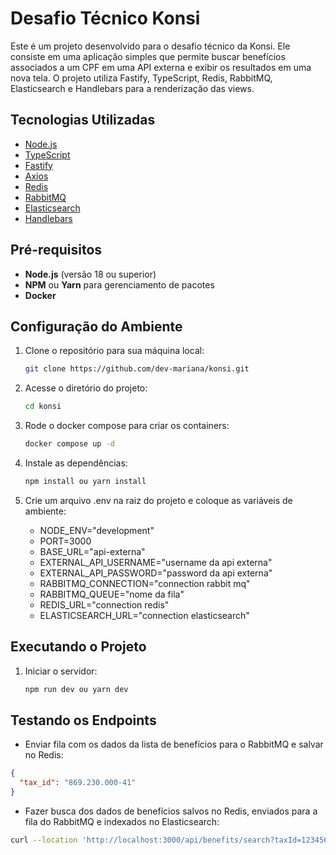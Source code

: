 # Desafio Técnico Konsi

Este é um projeto desenvolvido para o desafio técnico da Konsi. Ele consiste em uma aplicação simples que permite buscar benefícios associados a um CPF em uma API externa e exibir os resultados em uma nova tela. O projeto utiliza Fastify, TypeScript, Redis, RabbitMQ, Elasticsearch e Handlebars para a renderização das views.

## Tecnologias Utilizadas

- [Node.js](https://nodejs.org/)
- [TypeScript](https://www.typescriptlang.org/)
- [Fastify](https://www.fastify.io/)
- [Axios](https://axios-http.com/ptbr/docs/intro)
- [Redis](https://redis.io/)
- [RabbitMQ](https://www.rabbitmq.com/)
- [Elasticsearch](https://www.elastic.co/)
- [Handlebars](https://handlebarsjs.com/)

## Pré-requisitos

- **Node.js** (versão 18 ou superior)
- **NPM** ou **Yarn** para gerenciamento de pacotes
- **Docker**

## Configuração do Ambiente

1. Clone o repositório para sua máquina local:

   ```bash
   git clone https://github.com/dev-mariana/konsi.git
   ```

2. Acesse o diretório do projeto:

   ```bash
   cd konsi
   ```

3. Rode o docker compose para criar os containers:

   ```bash
   docker compose up -d
   ```

4. Instale as dependências:

   ```bash
   npm install ou yarn install
   ```

5. Crie um arquivo .env na raiz do projeto e coloque as variáveis de ambiente:

   - NODE_ENV="development"
   - PORT=3000
   - BASE_URL="api-externa"
   - EXTERNAL_API_USERNAME="username da api externa"
   - EXTERNAL_API_PASSWORD="password da api externa"
   - RABBITMQ_CONNECTION="connection rabbit mq"
   - RABBITMQ_QUEUE="nome da fila"
   - REDIS_URL="connection redis"
   - ELASTICSEARCH_URL="connection elasticsearch"

## Executando o Projeto

1. Iniciar o servidor:

   ```bash
   npm run dev ou yarn dev
   ```

## Testando os Endpoints

- Enviar fila com os dados da lista de benefícios para o RabbitMQ e salvar no Redis:

```json
{
  "tax_id": "869.230.000-41"
}
```

- Fazer busca dos dados de benefícios salvos no Redis, enviados para a fila do RabbitMQ e indexados no Elasticsearch:

```bash
curl --location 'http://localhost:3000/api/benefits/search?taxId=12345689101'
```
